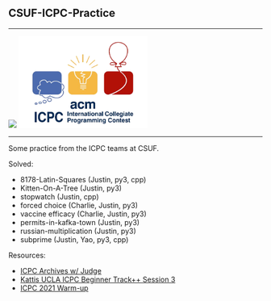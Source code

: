 ## CSUF-ICPC-Practice
---
<div>
<img src="https://acmcsuf.com/assets/badges/general.svg" width="100">

<img src="./media/icpc-logo.png" width="255">
</div>


---


Some practice from the ICPC teams at CSUF.

Solved:
* 8178-Latin-Squares (Justin, py3, cpp)
* Kitten-On-A-Tree   (Justin, py3)
* stopwatch          (Justin, cpp)
* forced choice      (Charlie, Justin, py3)
* vaccine efficacy   (Charlie, Justin, py3)
* permits-in-kafka-town (Justin, py3)
* russian-multiplication (Justin, py3)
* subprime (Justin, Yao, py3, cpp)


Resources:
* [ICPC Archives w/ Judge](https://icpcarchive.ecs.baylor.edu/index.php?option=com_onlinejudge&Itemid=9)
* [Kattis UCLA ICPC Beginner Track++ Session 3](https://open.kattis.com/contests/pg9g3r)
* [ICPC 2021 Warm-up](http://socalcontest.org/Warmup-2021-2022.pdf)